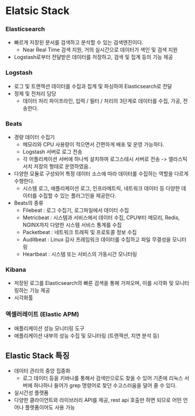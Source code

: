 # Elatsic Stack

### Elasticsearch

- 빠르게 저장된 문서를 검색하고 분석할 수 있는 검색엔진이다.
  - Near Real Time 검색 지원, 거의 실시간으로 데이터가 색인 및 검색 지원
- Logstash로부터 전달받은 데이터를 저장하고, 검색 및 집계 등의 기능 제공

### Logstash

- 로그 및 트랜잭션 데이터를 수집과 집계 및 파싱하여 Elasticsearch로 전달
- 정제 및 전처리 담당
  - 데이터 처리 파이프라인, 입력 / 필터 / 처리의 3단계로 데이터를 수집, 가공, 전송한다.

### Beats

- 경량 데이터 수집기
  - 메모리와 CPU 사용량이 적으면서 간편하게 배포 및 운영 가능하다.
  - Logstash 서버로 로그 전송
  - 각 어플리케이션 서버에 하나씩 설치하여 로그스테시 서버로 전송 -> 엘라스틱서치 저장의 형태로 운영하였음..
- 다양한 모듈로 구성되어 특정 데이터 소스에 따라 데이터를 수집하는 역할을 다르게 수행한다.
  - 시스템 로그, 애플리케이션 로그, 인프라메트릭, 네트워크 데이터 등 다양한 데이터를 수집할 수 있는 플러그인을 제공한다.
- Beats의 종류
  - Filebeat : 로그 수집기, 로그파일에서 데이터 수집
  - Metricbeat : 시스템과 서비스에서 데이터 수집, CPU부터 메모리, Redis, NGINX까지 다양한 시스템 서비스 통계를 수집
  - Packetbeat : 네트워크 트래픽 및 프로토콜 정보 수집
  - Auditbeat : Linux 감사 프레임워크 데이터를 수집하고 파일 무결성을 모니터링
  - Heartbeat : 시스템 또는 서비스의 가동시간 모니터링

### Kibana

- 저장된 로그를 Elasticsearch의 빠른 검색을 통해 가져오며, 이를 시각화 및 모니터링하는 기능 제공
- 시각화툴

### 엑셀러레이트 (Elastic APM)

- 애플리케이션 성능 모니터링 도구
- 애플리케이션 내부의 성능 수집 및 모니터링 (트랜잭션, 지연 분석 등)

## Elastic Stack 특징

- 데이터 관리의 중앙 집중화
  - 로그 데이터 등을 키바나를 통해서 검색만으로도 찾을 수 있어 기존에 리눅스 서버에 하나하나 들어가 grep 명령어로 찾던 수고스러움을 덜어 줄 수 있다.
- 실시간성 플랫폼
- 다양한 클라이언트와 라이브러리 API를 제공, rest api 호출만 하면 되므로 어떤 언어나 플랫폼이어도 사용 가능



